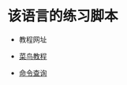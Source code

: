 # 该语言的练习脚本

- 教程网址

- [菜鸟教程](http://www.runoob.com/linux/linux-shell.html)
- [命令查询](http://man.linuxde.net/)
